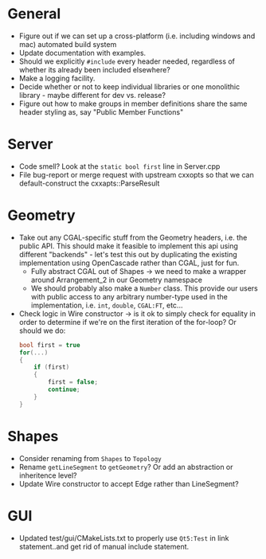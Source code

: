 # General
- Figure out if we can set up a cross-platform (i.e. including windows and mac) automated
  build system
- Update documentation with examples.
- Should we explicitly `#include` every header needed, regardless of whether its already
  been included elsewhere?
- Make a logging facility.
- Decide whether or not to keep individual libraries or one monolithic library - maybe
  different for dev vs. release?
- Figure out how to make groups in member definitions share the same header styling as,
  say "Public Member Functions"
# Server
- Code smell? Look at the `static bool first` line in Server.cpp
- File bug-report or merge request with upstream cxxopts so that we can default-construct
  the cxxapts::ParseResult
# Geometry
- Take out any CGAL-specific stuff from the Geometry headers, i.e. the public API. This
  should make it feasible to implement this api using different "backends" - let's test
  this out by duplicating the existing implementation using OpenCascade rather than CGAL,
  just for fun.
    - Fully abstract CGAL out of Shapes -> we need to make a wrapper around Arrangement_2 in
      our Geometry namespace
    - We should probably also make a `Number` class. This provide our users with public
      access to any arbitrary number-type used in the implementation, i.e. `int`,
      `double`, `CGAL:FT`, etc...
- Check logic in Wire constructor -> is it ok to simply check for equality in order to
  determine if we're on the first iteration of the for-loop? Or should we do:
  ```cpp
  bool first = true
  for(...)
  {
      if (first)
      {
          first = false;
          continue;
      }
  }
  ```
# Shapes
- Consider renaming from `Shapes` to `Topology`
- Rename `getLineSegment` to `getGeometry`? Or add an abstraction or inheritence level?
- Update Wire constructor to accept Edge rather than LineSegment?

# GUI
- Updated test/gui/CMakeLists.txt to properly use `Qt5:Test` in link statement..and get
  rid of manual include statement.
